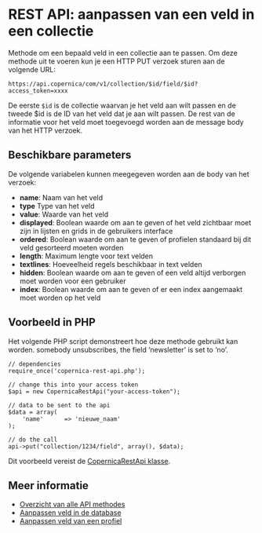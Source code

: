 # REST API: aanpassen van een veld in een collectie
Methode om een bepaald veld in een collectie aan te passen. Om deze methode uit te voeren kun je een HTTP PUT verzoek sturen aan de volgende URL:

`https://api.copernica/com/v1/collection/$id/field/$id?access_token=xxxx`

De eerste `$id` is de collectie waarvan je het veld aan wilt passen en de tweede $id is de ID van het veld dat je aan wilt passen. De rest van de informatie voor het veld moet toegevoegd worden aan de message body van het HTTP verzoek.

## Beschikbare parameters

De volgende variabelen kunnen meegegeven worden aan de body van het verzoek:

- **name**: Naam van het veld
- **type** Type van het veld
- **value**: Waarde van het veld
- **displayed**: Boolean waarde om aan te geven of het veld zichtbaar moet zijn in lijsten en grids in de gebruikers interface
- **ordered**: Boolean waarde om aan te geven of profielen standaard bij dit veld gesorteerd moeten worden
- **length**: Maximum lengte voor text velden
- **textlines**: Hoeveelheid regels beschikbaar in text velden
- **hidden**: Boolean waarde om aan te geven of een veld altijd verborgen moet worden voor een gebruiker
- **index**: Boolean waarde om aan te geven of er een index aangemaakt moet worden op het veld
            
## Voorbeeld in PHP

Het volgende PHP script demonstreert hoe deze methode gebruikt kan worden.  somebody unsubscribes, the field ‘newsletter’ is set to ‘no’.

    // dependencies
    require_once('copernica-rest-api.php');

    // change this into your access token
    $api = new CopernicaRestApi("your-access-token");

    // data to be sent to the api
    $data = array(
        'name'      => 'nieuwe_naam'
    );

    // do the call
    api->put("collection/1234/field", array(), $data);

Dit voorbeeld vereist de [CopernicaRestApi klasse](rest-php).

## Meer informatie

- [Overzicht van alle API methodes](rest-api)
- [Aanpassen veld in de database](rest-put-database-field)
- [Aanpassen veld van een profiel](rest-put-profile-field)


